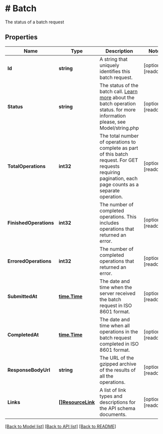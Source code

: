 # # Batch
The status of a batch request

## Properties 


Name | Type | Description | Notes
------------ | ------------- | ------------- | -------------
**Id**| **string** | A string that uniquely identifies this batch request.  | [optional] [readonly]
**Status**| **string** | The status of the batch call. [Learn more](https://mailchimp.com/developer/marketing/guides/run-async-requests-batch-endpoint/#check-the-status-of-a-batch-operation) about the batch operation status. for more information please, see Model/string.php  | [optional] [readonly]
**TotalOperations**| **int32** | The total number of operations to complete as part of this batch request. For GET requests requiring pagination, each page counts as a separate operation.  | [optional] [readonly]
**FinishedOperations**| **int32** | The number of completed operations. This includes operations that returned an error.  | [optional] [readonly]
**ErroredOperations**| **int32** | The number of completed operations that returned an error.  | [optional] [readonly]
**SubmittedAt**| [**time.Time**](time.Time.md) | The date and time when the server received the batch request in ISO 8601 format.  | [optional] [readonly]
**CompletedAt**| [**time.Time**](time.Time.md) | The date and time when all operations in the batch request completed in ISO 8601 format.  | [optional] [readonly]
**ResponseBodyUrl**| **string** | The URL of the gzipped archive of the results of all the operations.  | [optional] [readonly]
**Links**| [**[]ResourceLink**](ResourceLink.md) | A list of link types and descriptions for the API schema documents.  | [optional] [readonly]


[[Back to Model list]](../../README.md#models) [[Back to API list]](../../README.md#endpoints) [[Back to README]](../../README.md)


